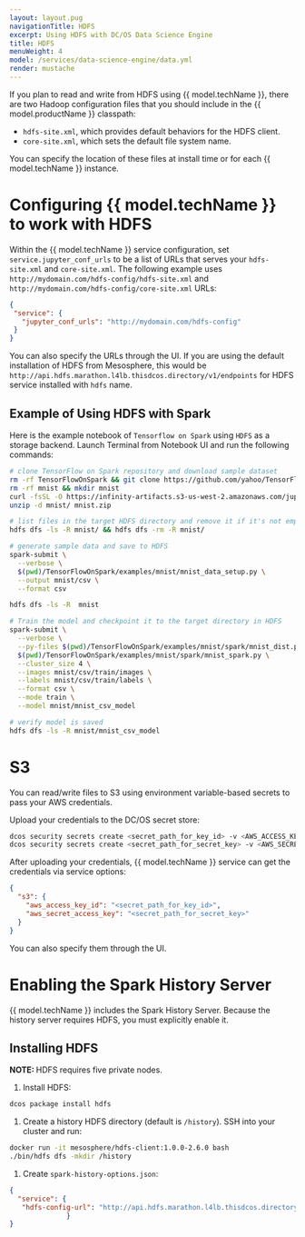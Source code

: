 ```yaml
---
layout: layout.pug
navigationTitle: HDFS
excerpt: Using HDFS with DC/OS Data Science Engine
title: HDFS
menuWeight: 4
model: /services/data-science-engine/data.yml
render: mustache
---
```


If you plan to read and write from HDFS using {{ model.techName }}, there are two Hadoop configuration files that you should include in the {{ model.productName }} classpath:

- `hdfs-site.xml`, which provides default behaviors for the HDFS client.
- `core-site.xml`, which sets the default file system name.

You can specify the location of these files at install time or for each {{ model.techName }} instance.

# Configuring {{ model.techName }} to work with HDFS

Within the {{ model.techName }} service configuration, set `service.jupyter_conf_urls` to be a list of URLs that serves your `hdfs-site.xml` and `core-site.xml`. The following example uses `http://mydomain.com/hdfs-config/hdfs-site.xml` and `http://mydomain.com/hdfs-config/core-site.xml` URLs:

```json
{
 "service": {
   "jupyter_conf_urls": "http://mydomain.com/hdfs-config"
 }
}
```
You can also specify the URLs through the UI. If you are using the default installation of HDFS from Mesosphere, this would be `http://api.hdfs.marathon.l4lb.thisdcos.directory/v1/endpoints` for HDFS service installed with `hdfs` name.

## Example of Using HDFS with Spark
Here is the example notebook of `Tensorflow on Spark` using `HDFS` as a storage backend. Launch Terminal from Notebook UI and run the following commands:

```bash
# clone TensorFlow on Spark repository and download sample dataset
rm -rf TensorFlowOnSpark && git clone https://github.com/yahoo/TensorFlowOnSpark
rm -rf mnist && mkdir mnist
curl -fsSL -O https://infinity-artifacts.s3-us-west-2.amazonaws.com/jupyter/mnist.zip
unzip -d mnist/ mnist.zip

# list files in the target HDFS directory and remove it if it's not empty
hdfs dfs -ls -R mnist/ && hdfs dfs -rm -R mnist/

# generate sample data and save to HDFS
spark-submit \
  --verbose \
  $(pwd)/TensorFlowOnSpark/examples/mnist/mnist_data_setup.py \
  --output mnist/csv \
  --format csv

hdfs dfs -ls -R  mnist

# Train the model and checkpoint it to the target directory in HDFS
spark-submit \
  --verbose \
  --py-files $(pwd)/TensorFlowOnSpark/examples/mnist/spark/mnist_dist.py \
  $(pwd)/TensorFlowOnSpark/examples/mnist/spark/mnist_spark.py \
  --cluster_size 4 \
  --images mnist/csv/train/images \
  --labels mnist/csv/train/labels \
  --format csv \
  --mode train \
  --model mnist/mnist_csv_model

# verify model is saved
hdfs dfs -ls -R mnist/mnist_csv_model
```

# S3

You can read/write files to S3 using environment variable-based secrets to pass your AWS credentials.

Upload your credentials to the DC/OS secret store:

```bash
dcos security secrets create <secret_path_for_key_id> -v <AWS_ACCESS_KEY_ID>
dcos security secrets create <secret_path_for_secret_key> -v <AWS_SECRET_ACCESS_KEY>
```

After uploading your credentials, {{ model.techName }} service can get the credentials via service options:

```json
{
  "s3": {
    "aws_access_key_id": "<secret_path_for_key_id>",
    "aws_secret_access_key": "<secret_path_for_secret_key>"
  }
}
```
You can also specify them through the UI.

# Enabling the Spark History Server

{{ model.techName }} includes the Spark History Server. Because the history server requires HDFS, you must explicitly enable it.

## Installing HDFS

<p class="message--note"><strong>NOTE: </strong>HDFS requires five private nodes.</p>

1. Install HDFS:

```bash
dcos package install hdfs
```

1. Create a history HDFS directory (default is `/history`). SSH into your cluster and run:

```bash
docker run -it mesosphere/hdfs-client:1.0.0-2.6.0 bash
./bin/hdfs dfs -mkdir /history
```

1. Create `spark-history-options.json`:

```json
{
  "service": {
   "hdfs-config-url": "http://api.hdfs.marathon.l4lb.thisdcos.directory/v1/endpoints"
              }
}
```

